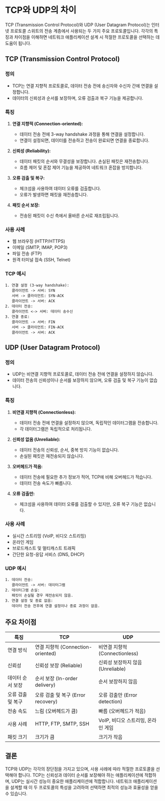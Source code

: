# TCP와 UDP의 차이

TCP (Transmission Control Protocol)와 UDP (User Datagram Protocol)는 인터넷 프로토콜 스위트의 전송 계층에서 사용되는 두 가지 주요 프로토콜입니다. 각각의 특징과 차이점을 이해하면 네트워크 애플리케이션 설계 시 적절한 프로토콜을 선택하는 데 도움이 됩니다.

## TCP (Transmission Control Protocol)

### 정의

- TCP는 연결 지향적 프로토콜로, 데이터 전송 전에 송신자와 수신자 간에 연결을 설정합니다.
- 데이터의 신뢰성과 순서를 보장하며, 오류 검출과 복구 기능을 제공합니다.

### 특징

1. **연결 지향적 (Connection-oriented):**
   - 데이터 전송 전에 3-way handshake 과정을 통해 연결을 설정합니다.
   - 연결이 설정되면, 데이터를 전송하고 전송이 완료되면 연결을 종료합니다.

2. **신뢰성 (Reliability):**
   - 데이터 패킷의 순서와 무결성을 보장합니다. 손실된 패킷은 재전송합니다.
   - 흐름 제어 및 혼잡 제어 기능을 제공하여 네트워크 혼잡을 방지합니다.

3. **오류 검출 및 복구:**
   - 체크섬을 사용하여 데이터 오류를 검출합니다.
   - 오류가 발생하면 패킷을 재전송합니다.

4. **패킷 순서 보장:**
   - 전송된 패킷이 수신 측에서 올바른 순서로 재조립됩니다.

### 사용 사례

- 웹 브라우징 (HTTP/HTTPS)
- 이메일 (SMTP, IMAP, POP3)
- 파일 전송 (FTP)
- 원격 터미널 접속 (SSH, Telnet)

### TCP 예시

```plaintext
1. 연결 설정 (3-way handshake):
   클라이언트 -> 서버: SYN
   서버 -> 클라이언트: SYN-ACK
   클라이언트 -> 서버: ACK
2. 데이터 전송:
   클라이언트 <-> 서버: 데이터 송수신
3. 연결 종료:
   클라이언트 -> 서버: FIN
   서버 -> 클라이언트: FIN-ACK
   클라이언트 -> 서버: ACK
```

## UDP (User Datagram Protocol)

### 정의

- UDP는 비연결 지향적 프로토콜로, 데이터 전송 전에 연결을 설정하지 않습니다.
- 데이터 전송의 신뢰성이나 순서를 보장하지 않으며, 오류 검출 및 복구 기능이 없습니다.

### 특징

1. **비연결 지향적 (Connectionless):**
   - 데이터 전송 전에 연결을 설정하지 않으며, 독립적인 데이터그램을 전송합니다.
   - 각 데이터그램은 독립적으로 처리됩니다.

2. **신뢰성 없음 (Unreliable):**
   - 데이터 전송의 신뢰성, 순서, 중복 방지 기능이 없습니다.
   - 손실된 패킷은 재전송되지 않습니다.

3. **오버헤드가 적음:**
   - 데이터 전송에 필요한 추가 정보가 적어, TCP에 비해 오버헤드가 적습니다.
   - 데이터 전송 속도가 빠릅니다.

4. **오류 검출만:**
   - 체크섬을 사용하여 데이터 오류를 검출할 수 있지만, 오류 복구 기능은 없습니다.

### 사용 사례

- 실시간 스트리밍 (VoIP, 비디오 스트리밍)
- 온라인 게임
- 브로드캐스트 및 멀티캐스트 트래픽
- 간단한 요청-응답 서비스 (DNS, DHCP)

### UDP 예시

```plaintext
1. 데이터 전송:
   클라이언트 -> 서버: 데이터그램
2. 데이터그램 손실:
   패킷이 손실될 경우 재전송되지 않음.
3. 연결 설정 및 종료 없음:
   데이터 전송 전후에 연결 설정이나 종료 과정이 없음.
```

## 주요 차이점

| 특징                  | TCP                                | UDP                              |
|-----------------------|------------------------------------|----------------------------------|
| 연결 방식             | 연결 지향적 (Connection-oriented)   | 비연결 지향적 (Connectionless)   |
| 신뢰성                | 신뢰성 보장 (Reliable)             | 신뢰성 보장하지 않음 (Unreliable)|
| 데이터 순서 보장      | 순서 보장 (In-order delivery)      | 순서 보장하지 않음              |
| 오류 검출 및 복구     | 오류 검출 및 복구 (Error recovery) | 오류 검출만 (Error detection)    |
| 전송 속도             | 느림 (오버헤드가 큼)                | 빠름 (오버헤드가 적음)            |
| 사용 사례             | HTTP, FTP, SMTP, SSH               | VoIP, 비디오 스트리밍, 온라인 게임|
| 패킷 크기             | 크기가 큼                           | 크기가 작음                       |

## 결론

TCP와 UDP는 각각의 장단점을 가지고 있으며, 사용 사례에 따라 적절한 프로토콜을 선택해야 합니다. TCP는 신뢰성과 데이터 순서를 보장해야 하는 애플리케이션에 적합하며, UDP는 실시간 성능이 중요한 애플리케이션에 적합합니다. 네트워크 애플리케이션을 설계할 때 이 두 프로토콜의 특성을 고려하여 선택하면 최적의 성능과 효율성을 얻을 수 있습니다.
